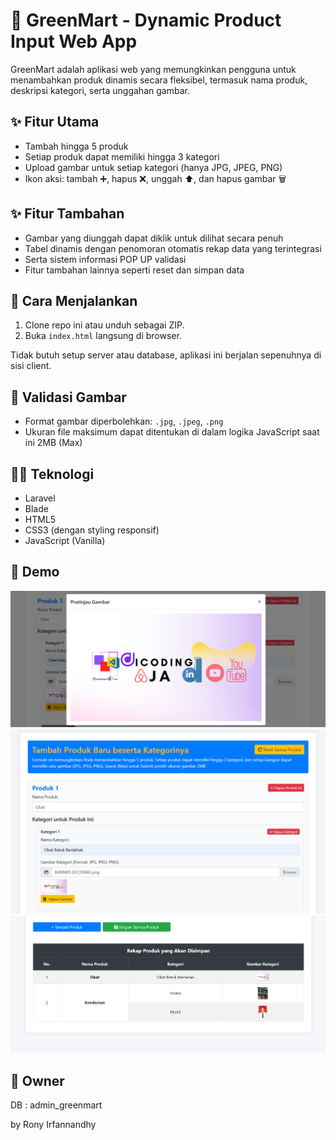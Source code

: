 # 🛒 GreenMart - Dynamic Product Input Web App

GreenMart adalah aplikasi web yang memungkinkan pengguna untuk menambahkan produk dinamis secara fleksibel, termasuk nama produk, deskripsi kategori, serta unggahan gambar.

## ✨ Fitur Utama

-   Tambah hingga 5 produk
-   Setiap produk dapat memiliki hingga 3 kategori
-   Upload gambar untuk setiap kategori (hanya JPG, JPEG, PNG)
-   Ikon aksi: tambah ➕, hapus ❌, unggah ⬆️, dan hapus gambar 🗑️

## ✨ Fitur Tambahan

-   Gambar yang diunggah dapat diklik untuk dilihat secara penuh
-   Tabel dinamis dengan penomoran otomatis rekap data yang terintegrasi
-   Serta sistem informasi POP UP validasi
-   Fitur tambahan lainnya seperti reset dan simpan data

## 🚀 Cara Menjalankan

1. Clone repo ini atau unduh sebagai ZIP.
2. Buka `index.html` langsung di browser.

Tidak butuh setup server atau database, aplikasi ini berjalan sepenuhnya di sisi client.

## 🧪 Validasi Gambar

-   Format gambar diperbolehkan: `.jpg`, `.jpeg`, `.png`
-   Ukuran file maksimum dapat ditentukan di dalam logika JavaScript saat ini 2MB (Max)

## 🧑‍💻 Teknologi

-   Laravel
-   Blade
-   HTML5
-   CSS3 (dengan styling responsif)
-   JavaScript (Vanilla)

## 📸 Demo

![Tampilan](assets/gambar-1.png)
![Tampilan](assets/gambar-2.png)
![Tampilan](assets/gambar-3.png)

## 📃 Owner

DB : admin_greenmart

by Rony Irfannandhy
